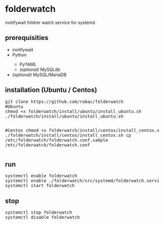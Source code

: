 # folderwatch
inotifywait foldrer watch service for systemd

<h2>prerequisities</h2>
  <ul>
    <li>inotifywait</li>
    <li>Python</li>    
      <ul>
        <li>PyYAML</li>
        <li><i>(optional)</i> MySQLdb</li>
      </ul>  
    <li><i>(optional)</i> MySQL/MariaDB</li>
  </ul>
  <h2>installation (Ubuntu / Centos)</h2>
    <pre>
git clone https://github.com/robac/folderwatch
#Ubuntu
chmod +x folderwatch/install/ubuntu/install_ubuntu.sh
./folderwatch/install/ubuntu/install_ubuntu.sh

#Centos
chmod +x folderwatch/install/centos/install_centos.sh
./folderwatch/install/centos/install_centos.sh
cp /etc/folderwatch/folderwatch.conf.sample /etc/folderwatch/folderwatch.conf</pre>
  <h2>run</h2>
    <pre>
systemctl enable folderwatch 
systemctl enable ./folderwatch/src/systemd/folderwatch.service
systemctl start folderwatch </pre>

  <h2>stop</h2>
    <pre>
systemctl stop folderwatch 
systemctl disable folderwatch </pre>

  
  
